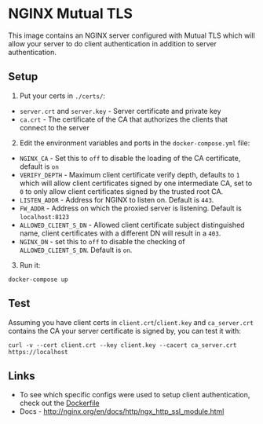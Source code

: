 # NGINX Mutual TLS

This image contains an NGINX server configured with Mutual TLS which will allow your server to do client authentication in addition to server authentication.


## Setup
1. Put your certs in `./certs/`:
* `server.crt` and `server.key` - Server certificate and private key
* `ca.crt` - The certificate of the CA that authorizes the clients that connect to the server
2. Edit the environment variables and ports in the `docker-compose.yml` file:
* `NGINX_CA` - Set this to `off` to disable the loading of the CA certificate, default is `on`
* `VERIFY_DEPTH` - Maximum client certificate verify depth, defaults to `1` which will allow client certificates signed by one intermediate CA, set to `0` to only allow client certificates signed by the trusted root CA.
* `LISTEN_ADDR` - Address for NGINX to listen on. Default is `443`.
* `FW_ADDR` - Address on which the proxied server is listening. Default is `localhost:8123` 
* `ALLOWED_CLIENT_S_DN` - Allowed client certificate subject distinguished name, client certificates with a different DN will result in a `403`.
* `NGINX_DN` - set this to `off` to disable the checking of `ALLOWED_CLIENT_S_DN`. Default is `on`.
3. Run it:
```
docker-compose up
```

## Test
Assuming you have client certs in `client.crt`/`client.key` and `ca_server.crt` contains the CA your server certificate is signed by, you can test it with:
```
curl -v --cert client.crt --key client.key --cacert ca_server.crt https://localhost
```

## Links
* To see which specific configs were used to setup client authentication, check out the [Dockerfile](https://github.com/shustinm/nginx-mutual-tls/blob/master/Dockerfile)
* Docs - http://nginx.org/en/docs/http/ngx_http_ssl_module.html

